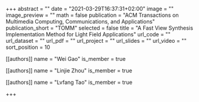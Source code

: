 +++
abstract = ""
date = "2021-03-29T16:37:31+02:00"
image = ""
image_preview = ""
math = false
publication = "ACM Transactions on Multimedia Computing, Communications, and Applications"
publication_short = "TOMM"
selected = false
title = "A Fast View Synthesis Implementation Method for Light Field Applications"
url_code = ""
url_dataset = ""
url_pdf = ""
url_project = ""
url_slides = ""
url_video = ""
sort_position = 10



[[authors]]
    name = "Wei Gao"
    is_member = true

[[authors]]
    name = "Linjie Zhou"
    is_member = true

[[authors]]
    name = "Lvfang Tao"
    is_member = true

+++




